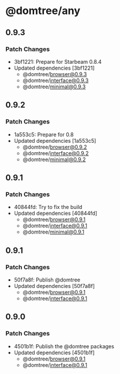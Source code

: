# @domtree/any

## 0.9.3

### Patch Changes

- 3bf1221: Prepare for Starbeam 0.8.4
- Updated dependencies [3bf1221]
  - @domtree/browser@0.9.3
  - @domtree/interface@0.9.3
  - @domtree/minimal@0.9.3

## 0.9.2

### Patch Changes

- 1a553c5: Prepare for 0.8
- Updated dependencies [1a553c5]
  - @domtree/browser@0.9.2
  - @domtree/interface@0.9.2
  - @domtree/minimal@0.9.2

## 0.9.1

### Patch Changes

- 40844fd: Try to fix the build
- Updated dependencies [40844fd]
  - @domtree/browser@0.9.1
  - @domtree/interface@0.9.1
  - @domtree/minimal@0.9.1

## 0.9.1

### Patch Changes

- 50f7a8f: Publish @domtree
- Updated dependencies [50f7a8f]
  - @domtree/browser@0.9.1
  - @domtree/interface@0.9.1

## 0.9.0

### Patch Changes

- 4501b1f: Publish the @domtree packages
- Updated dependencies [4501b1f]
  - @domtree/browser@0.9.1
  - @domtree/interface@0.9.1
